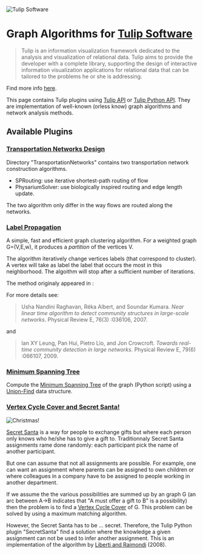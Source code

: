 ![Tulip Software](http://tulip.labri.fr/TulipDrupal/sites/default/files/logo_web.png)

# Graph Algorithms for [Tulip Software](http://tulip.labri.fr/TulipDrupal/)

> Tulip is an information visualization framework dedicated to the analysis and visualization of relational data. Tulip aims to provide the developer with a complete library, supporting the design of interactive information visualization applications for relational data that can be tailored to the problems he or she is addressing.

Find more info [here](http://tulip.labri.fr/TulipDrupal/).

This page contains Tulip plugins using [Tulip API](http://tulip.labri.fr/Documentation/current/doxygen/html/index.html) or [Tulip Python API](http://tulip.labri.fr/Documentation/current/tulip-python/html). They are implementation of well-known (orless know) graph algorithms and network analysis methods.

## Available Plugins

### [Transportation Networks Design](https://github.com/fqueyroi/tulip_plugins/tree/master/TransportationNetworks)

Directory "TransportationNetworks" contains two transportation network construction algorithms. 
- SPRouting: use iterative shortest-path routing of flow
- PhysariumSolver: use biologically inspired routing and edge length update.

The two algorithm only differ in the way flows are routed along the networks. 

### [Label Propagation](https://github.com/fqueyroi/tulip_plugins/tree/master/LabelPropagation)

A simple, fast and efficient graph clustering algorithm. For a weighted graph G=(V,E,w), it produces a *partition* of the vertices V. 

The algorithm iteratively change vertices labels (that correspond to cluster). A vertex will take as label the label that occurs the most in this neighborhood. The algoithm will stop after a sufficient number of iterations.

The method originaly appeared in :

For more details see:

>Usha Nandini Raghavan, Réka Albert, and Soundar Kumara. *Near linear time
algorithm to detect community structures in large-scale networks*. Physical Review
E, 76(3) :036106, 2007.

and 

>Ian XY Leung, Pan Hui, Pietro Lìo, and Jon Crowcroft. *Towards real-time community
detection in large networks.* Physical Review E, 79(6) :066107, 2009.


### [Minimum Spanning Tree](https://github.com/fqueyroi/tulip_plugins/tree/master/MinimumSpanningTree)

Compute the [Minimum Spanning Tree](https://en.wikipedia.org/wiki/Minimum_spanning_tree) of the graph (Python script) using a [Union-Find](https://en.wikipedia.org/wiki/Kruskal%27s_algorithm) data structure. 

### [Vertex Cycle Cover and Secret Santa!](https://github.com/fqueyroi/tulip_plugins/tree/master/VertexCycleCover)

![Christmas!](http://mumuland.m.u.pic.centerblog.net/750a9603.png)

[Secret Santa](https://en.wikipedia.org/wiki/Secret_Santa) is a way for people to exchange gifts but where each person only knows who he/she has to give a gift to. Traditionnaly Secret Santa assignments rame done randomly: each participant pick the name of another participant. 

But one can assume that not all assignments are possible. For example, one can want an assignment where parents can be assigned to own children or where colleagues in a company have to be assigned to people working in another department. 

If we assume the the various possibilities are summed up by an graph G (an arc between A->B indicates that "A must offer a gift to B" is a possibility) then the problem is to find a [Vertex Cycle Cover](https://en.wikipedia.org/wiki/Vertex_cycle_cover) of G. This problem can be solved by using a maximum matching algorithm.

However, the Secret Santa has to be ... secret. Therefore, the Tulip Python plugin "SecretSanta" find a solution where the knowledge a given assignment can not be used to infer another assignment. This is an implementation of the algorithm by [Liberti and Raimondi](https://link.springer.com/chapter/10.1007/978-3-540-68880-8_26) (2008).
